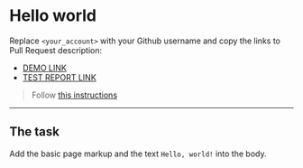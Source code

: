 # Hello world
Replace `<your_account>` with your Github username and copy the links to Pull Request description:
- [DEMO LINK](https://Dmytro-Kretov.github.io/layout_hello-world/)
- [TEST REPORT LINK](https://Dmytro-Kretov.github.io/layout_hello-world/report/html_report/)

> Follow [this instructions](https://mate-academy.github.io/layout_task-guideline/#how-to-solve-the-layout-tasks-on-github)
___

## The task 
Add the basic page markup and the text `Hello, world!` into the body.
